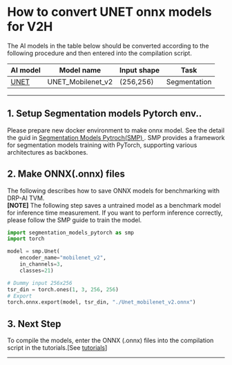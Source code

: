 # How to convert UNET onnx models for V2H
<!-- Below is a list of AI models supported by this manual. -->
The AI models in the table below should be converted according to the following procedure and then entered into the compilation script.

| AI model    | Model name   |Input shape    | Task              |
|---------|------------|---------------|-------------------|
| [UNET](https://smp.readthedocs.io/en/latest/index.html)  |UNET_Mobilenet_v2  | (256,256)  | Segmentation  |
---

## 1. Setup Segmentation models Pytorch env..

Please prepare new docker environment to make onnx model. See the detail the guid in [Segmentation Models Pytroch(SMP) ](https://smp.readthedocs.io/en/latest/index.html). SMP provides a framework for  segmentation models training with PyTorch, supporting various architectures as backbones.

## 2. Make ONNX(.onnx) files
The following describes how to save ONNX models for benchmarking with DRP-AI TVM.   
**[NOTE]** The following step saves a untrained model as a benchmark model for inference time measurement. If you want to perform inference correctly, please follow the SMP guide to train the model.

```py
import segmentation_models_pytorch as smp
import torch

model = smp.Unet(
    encoder_name="mobilenet_v2",
    in_channels=3, 
    classes=21)

# Dummy input 256x256
tsr_din = torch.ones(1, 3, 256, 256)
# Export
torch.onnx.export(model, tsr_din, "./Unet_mobilenet_v2.onnx")
```

## 3. Next Step

To compile the models, enter the ONNX (.onnx) files into the compilation script in the tutorials.[See [tutorials](../../../tutorials/)]


----